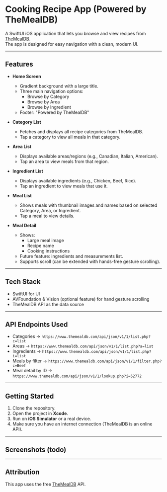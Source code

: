# Cooking Recipe App (Powered by TheMealDB)

A SwiftUI iOS application that lets you browse and view recipes from [TheMealDB](https://www.themealdb.com/).  
The app is designed for easy navigation with a clean, modern UI.

---

## Features

- **Home Screen**
  - Gradient background with a large title.
  - Three main navigation options:
    - Browse by Category
    - Browse by Area
    - Browse by Ingredient
  - Footer: "Powered by TheMealDB"

- **Category List**
  - Fetches and displays all recipe categories from TheMealDB.
  - Tap a category to view all meals in that category.

- **Area List**
  - Displays available areas/regions (e.g., Canadian, Italian, American).
  - Tap an area to view meals from that region.

- **Ingredient List**
  - Displays available ingredients (e.g., Chicken, Beef, Rice).
  - Tap an ingredient to view meals that use it.

- **Meal List**
  - Shows meals with thumbnail images and names based on selected Category, Area, or Ingredient.
  - Tap a meal to view details.

- **Meal Detail**
  - Shows:
    - Large meal image
    - Recipe name
    - Cooking instructions
  - Future feature: ingredients and measurements list.
  - Supports scroll (can be extended with hands-free gesture scrolling).

---

## Tech Stack

- SwiftUI for UI
- AVFoundation & Vision (optional feature) for hand gesture scrolling
- TheMealDB API as the data source

---

## API Endpoints Used

- Categories → `https://www.themealdb.com/api/json/v1/1/list.php?c=list`
- Areas → `https://www.themealdb.com/api/json/v1/1/list.php?a=list`
- Ingredients → `https://www.themealdb.com/api/json/v1/1/list.php?i=list`
- Meals by filter → `https://www.themealdb.com/api/json/v1/1/filter.php?c=Beef`
- Meal detail by ID → `https://www.themealdb.com/api/json/v1/1/lookup.php?i=52772`

---

## Getting Started

1. Clone the repository.
2. Open the project in **Xcode**.
3. Run on **iOS Simulator** or a real device.
4. Make sure you have an internet connection (TheMealDB is an online API).

---

## Screenshots (todo)

---

## Attribution

This app uses the free [TheMealDB](https://www.themealdb.com/) API. 
